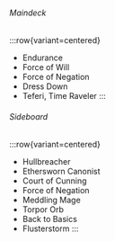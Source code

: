 ###### Maindeck

:::row{variant=centered}
- Endurance
- Force of Will
- Force of Negation
- Dress Down
- Teferi, Time Raveler
:::

###### Sideboard

:::row{variant=centered}
- Hullbreacher
- Ethersworn Canonist
- Court of Cunning
- Force of Negation
- Meddling Mage
- Torpor Orb
- Back to Basics
- Flusterstorm
:::
